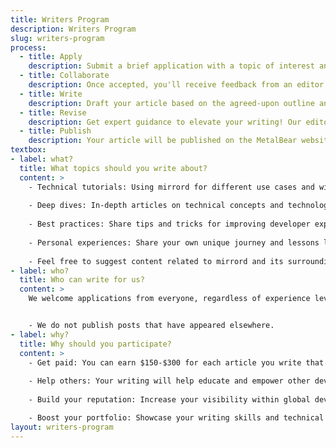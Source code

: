 ```yaml
---
title: Writers Program
description: Writers Program
slug: writers-program
process:
  - title: Apply
    description: Submit a brief application with a topic of interest and an outline, along with a writing sample that showcases your experience and writing skills.
  - title: Collaborate
    description: Once accepted, you'll receive feedback from an editor who will guide you through the writing process. They will help you refine your chosen topic and outline and offer feedback throughout the writing stage.
  - title: Write
    description: Draft your article based on the agreed-upon outline and style guide. Submit your draft for review and feedback.
  - title: Revise
    description: Get expert guidance to elevate your writing! Our editors will offer insightful feedback to help polish your article for publication.
  - title: Publish
    description: Your article will be published on the MetalBear website and promoted across social media channels (Reddit, Hacker News, and more) and you will be tagged as the author.
textbox:
- label: what?
  title: What topics should you write about?
  content: >
    - Technical tutorials: Using mirrord for different use cases and within different stacks.
  
    - Deep dives: In-depth articles on technical concepts and technologies like platform engineering, Kubernetes, microservices, service meshes, etc.
    
    - Best practices: Share tips and tricks for improving developer experience.
    
    - Personal experiences: Share your own unique journey and lessons learned using mirrord in your software development cycle.
    
    - Feel free to suggest content related to mirrord and its surrounding technologies.
- label: who?
  title: Who can write for us?
  content: >
    We welcome applications from everyone, regardless of experience level. You must have some experience writing for a third party and are comfortable with receiving feedback on your writing.


    - We do not publish posts that have appeared elsewhere.
- label: why?
  title: Why should you participate?
  content: >
    - Get paid: You can earn $150-$300 for each article you write that gets published.
    
    - Help others: Your writing will help educate and empower other developers.
    
    - Build your reputation: Increase your visibility within global developer communities.

    - Boost your portfolio: Showcase your writing skills and technical knowledge.
layout: writers-program
---
```

